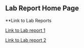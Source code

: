 ## Lab Report Home Page

**Link to Lab Reports

[Link to Lab report 1](Labrep1.html)

[Link to Lab report 2](Labrep2.html)

